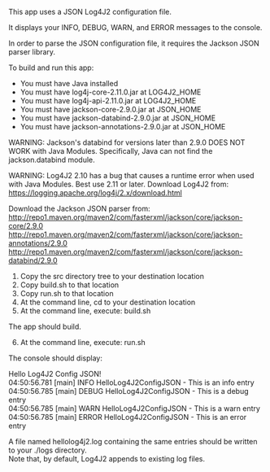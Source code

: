 This app uses a JSON Log4J2 configuration file.

It displays your INFO, DEBUG, WARN, and ERROR messages to the console.

In order to parse the JSON configuration file, it requires the Jackson JSON parser library.

To build and run this app:

- You must have Java installed
- You must have log4j-core-2.11.0.jar at LOG4J2_HOME
- You must have log4j-api-2.11.0.jar  at LOG4J2_HOME
- You must have jackson-core-2.9.0.jar        at JSON_HOME
- You must have jackson-databind-2.9.0.jar    at JSON_HOME
- You must have jackson-annotations-2.9.0.jar at JSON_HOME

WARNING: Jackson's databind for versions later than 2.9.0 DOES NOT WORK with Java Modules.
Specifically, Java can not find the jackson.databind module.

WARNING: Log4J2 2.10 has a bug that causes a runtime error when used with Java Modules.
Best use 2.11 or later.
Download Log4J2 from: https://logging.apache.org/log4j/2.x/download.html

Download the Jackson JSON parser from:  
http://repo1.maven.org/maven2/com/fasterxml/jackson/core/jackson-core/2.9.0  
http://repo1.maven.org/maven2/com/fasterxml/jackson/core/jackson-annotations/2.9.0    
http://repo1.maven.org/maven2/com/fasterxml/jackson/core/jackson-databind/2.9.0  

1. Copy the src directory tree to your destination location
2. Copy build.sh to that location
3. Copy run.sh to that location
4. At the command line, cd to your destination location
5. At the command line, execute: build.sh

The app should build.

6. At the command line, execute: run.sh

The console should display:

Hello Log4J2 Config JSON!  
04:50:56.781 [main] INFO  HelloLog4J2ConfigJSON - This is an info entry  
04:50:56.785 [main] DEBUG HelloLog4J2ConfigJSON - This is a debug entry  
04:50:56.785 [main] WARN  HelloLog4J2ConfigJSON - This is a warn entry  
04:50:56.785 [main] ERROR HelloLog4J2ConfigJSON - This is an error entry  

A file named hellolog4j2.log containing the same entries should be written to your ./logs directory.  
Note that, by default, Log4J2 appends to existing log files.
